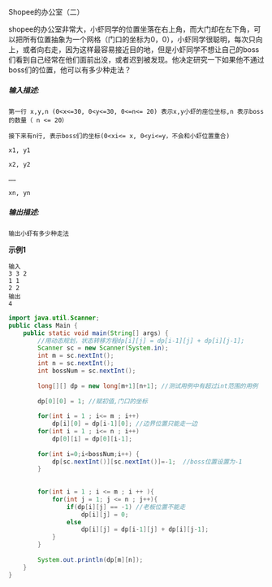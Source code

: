 Shopee的办公室（二）

shopee的办公室非常大，小虾同学的位置坐落在右上角，而大门却在左下角，可以把所有位置抽象为一个网格（门口的坐标为0，0），小虾同学很聪明，每次只向上，或者向右走，因为这样最容易接近目的地，但是小虾同学不想让自己的boss们看到自己经常在他们面前出没，或者迟到被发现。他决定研究一下如果他不通过boss们的位置，他可以有多少种走法？

##### **输入描述:**

```
第一行 x,y,n (0<x<=30, 0<y<=30, 0<=n<= 20) 表示x,y小虾的座位坐标,n 表示boss的数量（ n <= 20）

接下来有n行, 表示boss们的坐标(0<xi<= x, 0<yi<=y，不会和小虾位置重合)

x1, y1

x2, y2

……

xn, yn
```

##### **输出描述:**

```
输出小虾有多少种走法
```

**示例1**

```
输入
3 3 2
1 1
2 2
输出
4
```

```java
import java.util.Scanner;
public class Main {
    public static void main(String[] args) {
        //用动态规划，状态转移方程dp[i][j] = dp[i-1][j] + dp[i][j-1];
        Scanner sc = new Scanner(System.in);
        int m = sc.nextInt();
        int n = sc.nextInt();
        int bossNum = sc.nextInt();
      
        long[][] dp = new long[m+1][n+1]; //测试用例中有超过int范围的用例
        
        dp[0][0] = 1; //赋初值,门口的坐标
        
        for(int i = 1 ; i<= m ; i++) 
            dp[i][0] = dp[i-1][0]; //边界位置只能走一边
        for(int i = 1 ; i<= n ; i++)
            dp[0][i] = dp[0][i-1];
        
        for(int i=0;i<bossNum;i++) {
            dp[sc.nextInt()][sc.nextInt()]=-1;  //boss位置设置为-1
        }
        
        
        for(int i = 1 ; i <= m ; i ++ ){
            for(int j = 1; j <= n ; j++){
                if(dp[i][j] == -1) //老板位置不能走
                    dp[i][j] = 0;
                else
                    dp[i][j] = dp[i-1][j] + dp[i][j-1];
            }
        }
 
        System.out.println(dp[m][n]);
    }
} 
```

